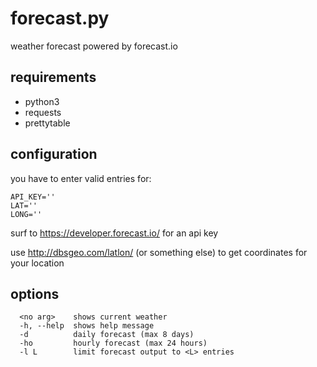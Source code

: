 # forecast.py
weather forecast powered by forecast.io

## requirements
- python3
- requests
- prettytable 

## configuration
you have to enter valid entries for:
```
API_KEY='' 
LAT=''
LONG=''
```
surf to https://developer.forecast.io/ for an api key

use http://dbsgeo.com/latlon/ (or something else) to get coordinates for your location

## options
```
  <no arg>    shows current weather
  -h, --help  shows help message
  -d          daily forecast (max 8 days)
  -ho         hourly forecast (max 24 hours)
  -l L        limit forecast output to <L> entries
```
